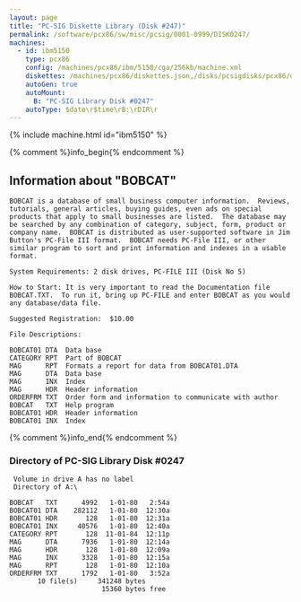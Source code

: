 ```yaml
---
layout: page
title: "PC-SIG Diskette Library (Disk #247)"
permalink: /software/pcx86/sw/misc/pcsig/0001-0999/DISK0247/
machines:
  - id: ibm5150
    type: pcx86
    config: /machines/pcx86/ibm/5150/cga/256kb/machine.xml
    diskettes: /machines/pcx86/diskettes.json,/disks/pcsigdisks/pcx86/diskettes.json
    autoGen: true
    autoMount:
      B: "PC-SIG Library Disk #0247"
    autoType: $date\r$time\rB:\rDIR\r
---
```


{% include machine.html id="ibm5150" %}

{% comment %}info_begin{% endcomment %}

## Information about "BOBCAT"

    BOBCAT is a database of small business computer information.  Reviews,
    tutorials, general articles, buying guides, even ads on special
    products that apply to small businesses are listed.  The database may
    be searched by any combination of category, subject, form, product or
    company name.  BOBCAT is distributed as user-supported software in Jim
    Button's PC-File III format.  BOBCAT needs PC-File III, or other
    similar program to sort and print information and indexes in a usable
    format.
    
    System Requirements: 2 disk drives, PC-FILE III (Disk No 5)
    
    How to Start: It is very important to read the Documentation file
    BOBCAT.TXT.  To run it, bring up PC-FILE and enter BOBCAT as you would
    any database/data file.
    
    Suggested Registration:  $10.00
    
    File Descriptions:
    
    BOBCAT01 DTA  Data base
    CATEGORY RPT  Part of BOBCAT
    MAG      RPT  Formats a report for data from BOBCAT01.DTA
    MAG      DTA  Data base
    MAG      INX  Index
    MAG      HDR  Header information
    ORDERFRM TXT  Order form and information to communicate with author
    BOBCAT   TXT  Help program
    BOBCAT01 HDR  Header information
    BOBCAT01 INX  Index
{% comment %}info_end{% endcomment %}


### Directory of PC-SIG Library Disk #0247

     Volume in drive A has no label
     Directory of A:\

    BOBCAT   TXT      4992   1-01-80   2:54a
    BOBCAT01 DTA    282112   1-01-80  12:30a
    BOBCAT01 HDR       128   1-01-80  12:31a
    BOBCAT01 INX     40576   1-01-80  12:40a
    CATEGORY RPT       128  11-01-84  12:11p
    MAG      DTA      7936   1-01-80  12:14a
    MAG      HDR       128   1-01-80  12:09a
    MAG      INX      3328   1-01-80  12:15a
    MAG      RPT       128   1-01-80  12:10a
    ORDERFRM TXT      1792   1-01-80   3:52a
           10 file(s)     341248 bytes
                           15360 bytes free
